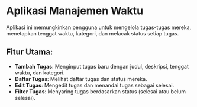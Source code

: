 # Aplikasi Manajemen Waktu

Aplikasi ini memungkinkan pengguna untuk mengelola tugas-tugas mereka, menetapkan tenggat waktu, kategori, dan melacak status setiap tugas.

## Fitur Utama:
- **Tambah Tugas**: Menginput tugas baru dengan judul, deskripsi, tenggat waktu, dan kategori.
- **Daftar Tugas**: Melihat daftar tugas dan status mereka.
- **Edit Tugas**: Mengedit tugas dan menandai tugas sebagai selesai.
- **Filter Tugas**: Menyaring tugas berdasarkan status (selesai atau belum selesai).
